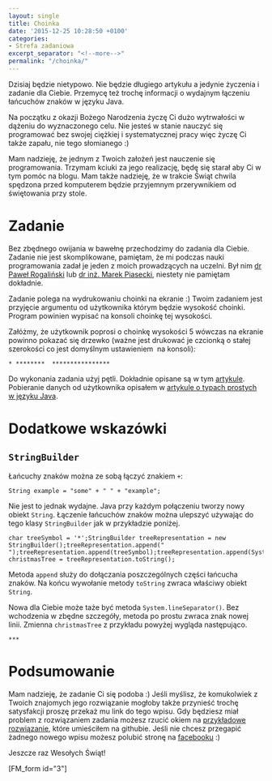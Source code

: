 ```yaml
---
layout: single
title: Choinka
date: '2015-12-25 10:28:50 +0100'
categories:
- Strefa zadaniowa
excerpt_separator: "<!--more-->"
permalink: "/choinka/"
---
```

Dzisiaj będzie nietypowo. Nie będzie długiego artykułu a jedynie życzenia i zadanie dla Ciebie. Przemycę też trochę informacji o wydajnym łączeniu łańcuchów znaków w języku Java.

Na początku z okazji Bożego Narodzenia życzę Ci dużo wytrwałości w dążeniu do wyznaczonego celu. Nie jesteś w stanie nauczyć się programować bez swojej ciężkiej i systematycznej pracy więc życzę Ci także zapału, nie tego słomianego :)

Mam nadzieję, że jednym z Twoich założeń jest nauczenie się programowania. Trzymam kciuki za jego realizację, będę się starał aby Ci w tym pomóc na blogu. Mam także nadzieję, że w trakcie Świąt chwila spędzona przed komputerem będzie przyjemnym przerywnikiem od świętowania przy stole.

# Zadanie
  
Bez zbędnego owijania w bawełnę przechodzimy do zadania dla Ciebie. Zadanie nie jest skomplikowane, pamiętam, że mi podczas nauki programowania zadał je jeden z moich prowadzących na uczelni. Był nim [dr Paweł Rogaliński](http://pawel.rogalinski.staff.iiar.pwr.wroc.pl) lub [dr inż. Marek Piasecki](http://marek.piasecki.staff.iiar.pwr.wroc.pl), niestety nie pamiętam dokładnie.

Zadanie polega na wydrukowaniu choinki na ekranie :) Twoim zadaniem jest przyjęcie argumentu od użytkownika którym będzie wysokość choinki. Program powinien wypisać na konsoli choinkę tej wysokości.

Załóżmy, że użytkownik poprosi o choinkę wysokości 5 wówczas na ekranie powinno pokazać się drzewko (ważne jest drukować je czcionką o stałej szerokości co jest domyślnym ustawieniem&nbsp; na konsoli):

    * ********  ****************

  
Do wykonania zadania użyj pętli. Dokładnie opisane są w tym [artykule](http://www.samouczekprogramisty.pl/petle-i-nstrukcje-warunkowe-w-jezyku-java/). Pobieranie danych od użytkownika opisałem w [artykule o typach prostych w języku Java](http://www.samouczekprogramisty.pl/typy-proste-w-jezyku-java/).
# Dodatkowe wskazówki

## `StringBuilder`
  
Łańcuchy znaków można ze sobą łączyć znakiem `+`:

    String example = "some" + " " + "example";

  
Nie jest to jednak wydajne. Java przy każdym połączeniu tworzy nowy obiekt `String`. Łączenie łańcuchów znaków można ulepszyć używając do tego klasy `StringBuilder` jak w przykładzie poniżej.

    char treeSymbol = '*';StringBuilder treeRepresentation = new StringBuilder();treeRepresentation.append(" ");treeRepresentation.append(treeSymbol);treeRepresentation.append(System.lineSeparator());treeRepresentation.append(treeSymbol);treeRepresentation.append(treeSymbol);String christmasTree = treeRepresentation.toString();

  
Metoda `append` służy do dołączania poszczególnych części łańcucha znaków. Na końcu wywołanie metody `toString` zwraca właściwy obiekt `String`.

Nowa dla Ciebie może taże być metoda `System.lineSeparator()`. Bez wchodzenia w zbędne szczegóły, metoda po prostu zwraca znak nowej linii.&nbsp;Zmienna `christmasTree` z przykładu powyżej wygląda następująco.

    ***

# Podsumowanie
  
Mam nadzieję, że zadanie Ci się podoba :) Jeśli myślisz, że komukolwiek z Twoich znajomych jego rozwiązanie mogłoby także przynieść trochę satysfakcji proszę przekaż mu link do tego wpisu. Gdy będziesz miał problem z rozwiązaniem zadania możesz rzucić okiem na [przykładowe rozwiązanie](https://github.com/SamouczekProgramisty/StrefaZadaniowaSamouka/tree/master/02_christmas_tree/src/pl/samouczekprogramisty/szs), które umieściłem na githubie. Jeśli nie chcesz przegapić żadnego nowego wpisu możesz polubić stronę na [facebooku](https://facebook.com/SamouczekProgramisty) :)

Jeszcze raz Wesołych Świąt!

[FM\_form id="3"]

